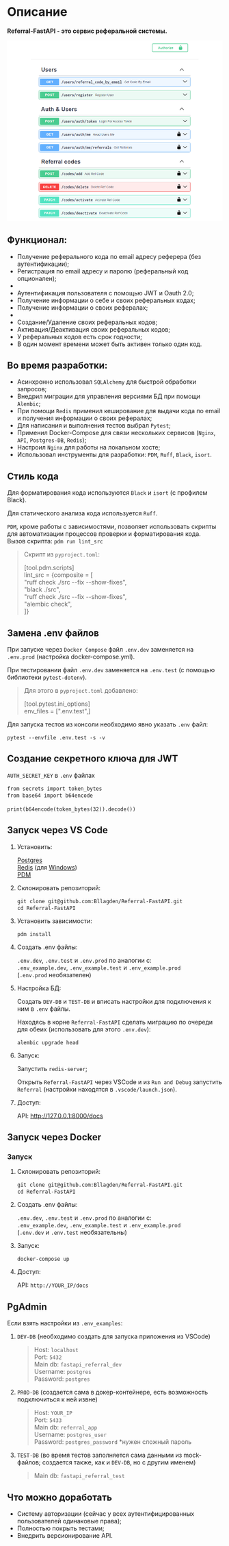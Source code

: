 # Описание
**Referral-FastAPI - это сервис реферальной системы.**

![](documentation_images/docs_base.png)

## Функционал:
- Получение реферального кода по email адресу реферера (без аутентификации);
- Регистрация по email адресу и паролю (реферальный код опционален);
-
- Аутентификация пользователя с помощью JWT и Oauth 2.0;
- Получение информации о себе и своих реферальных кодах;
- Получение информации о своих рефералах;
-
- Создание/Удаление своих реферальных кодов;
- Активация/Деактивация своих реферальных кодов;
- У реферальных кодов есть срок годности;
- В один момент времени может быть активен только один код.

## Во время разработки:
- Асинхронно использовал `SQLAlchemy` для быстрой обработки запросов;
- Внедрил миграции для управления версиями БД при помощи `Alembic`;
- При помощи `Redis` применил кеширование для выдачи кода по email и получения информации о своих рефералах;
- Для написания и выполнения тестов выбрал `Pytest`;
- Применил Docker-Compose для связи нескольких сервисов (`Nginx`, `API`, `Postgres-DB`, `Redis`);
- Настроил `Nginx` для работы на локальном хосте;
- Использовал инструменты для разработки: `PDM`, `Ruff`, `Black`, `isort`.


## Стиль кода
Для форматирования кода используются `Black` и `isort` (с профилем Black).

Для статического анализа кода используется `Ruff`.

`PDM`, кроме работы с зависимостями, позволяет использовать скрипты для автоматизации процессов проверки и форматирования кода.
<br />
Вызов скрипта: `pdm run lint_src`
>Скрипт из `pyproject.toml`:
>
>[tool.pdm.scripts]
><br />
>lint_src = {composite = [
><br />
>"ruff check ./src --fix --show-fixes",
><br />
>"black ./src",
><br />
>"ruff check ./src --fix --show-fixes",
><br />
>"alembic check",
><br />
>]}


## Замена .env файлов
При запуске через `Docker Compose` файл `.env.dev` заменяется на `.env.prod` (настройка docker-compose.yml).

При тестировании файл `.env.dev` заменяется на `.env.test` (с помощью библиотеки `pytest-dotenv`).
>Для этого в `pyproject.toml` добавлено:
>
>[tool.pytest.ini_options]
><br />
>env_files = [".env.test",]

Для запуска тестов из консоли необходимо явно указать `.env` файл:
```
pytest --envfile .env.test -s -v
```


## Создание секретного ключа для JWT
`AUTH_SECRET_KEY` в `.env` файлах 
```
from secrets import token_bytes
from base64 import b64encode

print(b64encode(token_bytes(32)).decode())
```


## Запуск через VS Code
1) Установить:

    [Postgres](https://www.postgresql.org/)
    <br />
    [Redis](https://redis.io/)
    (для [Windows](https://github.com/tporadowski/redis/releases/))
    <br />
    [PDM](https://pdm-project.org/latest/)

2) Склонировать репозиторий:
    ```
    git clone git@github.com:Bllagden/Referral-FastAPI.git
    cd Referral-FastAPI
    ```

3) Установить зависимости:
    ```
    pdm install
    ```

4) Создать .env файлы:
    
    `.env.dev`, `.env.test` и `.env.prod` по аналогии с:
    <br />
    `.env_example.dev`, `.env_example.test` и `.env_example.prod`
    <br />
    (`.env.prod` необязателен)

5) Настройка БД:
    
    Создать `DEV-DB` и `TEST-DB` и вписать настройки для подключения к ним в `.env` файлы.
    
    Находясь в корне `Referral-FastAPI` сделать миграцию по очереди для обеих (использовать для этого `.env.dev`):
    <br />
    ```
    alembic upgrade head
    ```
    
6) Запуск:
    
    Запустить `redis-server`;
    
    Открыть `Referral-FastAPI` через VSCode и из `Run and Debug` запустить `Referral` (настройки находятся в `.vscode/launch.json`).

7) Доступ:
    
    API: http://127.0.0.1:8000/docs


## Запуск через Docker
### Запуск
1) Склонировать репозиторий:
    ```
    git clone git@github.com:Bllagden/Referral-FastAPI.git
    cd Referral-FastAPI
    ```

2) Создать .env файлы:
    
    `.env.dev`, `.env.test` и `.env.prod` по аналогии с:
    <br />
    `.env_example.dev`, `.env_example.test` и `.env_example.prod`
    <br />
    (`.env.dev` и `.env.test` необязательны)
    
    
3) Запуск:
    ```
    docker-compose up
    ```

4) Доступ:
    
    API: `http://YOUR_IP/docs`


## PgAdmin

Если взять настройки из `.env_examples`:

1) `DEV-DB` (необходимо создать для запуска приложения из VSCode)
    >Host: `localhost`
    ><br />
    >Port: `5432`
    ><br />
    >Main db: `fastapi_referral_dev`
    ><br />
    >Username: `postgres`
    ><br />
    >Password: `postgres`

2) `PROD-DB` (создается сама в докер-контейнере, есть возможность подключиться к ней извне)
    >Host: `YOUR_IP`
    ><br />
    >Port: `5433`
    ><br />
    >Main db: `referral_app`
    ><br />
    >Username: `postgres_user`
    ><br />
    >Password: `postgres_password` *нужен сложный пароль

3) `TEST-DB` (во время тестов заполняется сама данными из mock-файлов; создается также, как и `DEV-DB`, но с другим именем)
    >Main db: `fastapi_referral_test`


## Что можно доработать
- Cистему авторизации (сейчас у всех аутентифицированных пользователей одинаковые права);
- Полностью покрыть тестами;
- Внедрить версионирование API.
